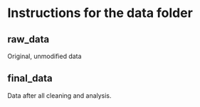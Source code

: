 # Instructions for the data folder

## raw_data
Original, unmodified data

## final_data
Data after all cleaning and analysis. 